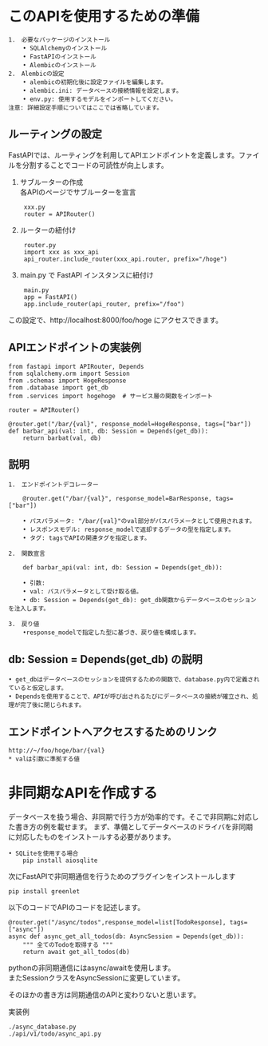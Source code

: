 # このAPIを使用するための準備

	1.　必要なパッケージのインストール
	    • SQLAlchemyのインストール
	    • FastAPIのインストール
	    • Alembicのインストール
	2.　Alembicの設定
	    • alembicの初期化後に設定ファイルを編集します。
	    • alembic.ini: データベースの接続情報を設定します。
	    • env.py: 使用するモデルをインポートしてください。
	注意: 詳細設定手順についてはここでは省略しています。

## ルーティングの設定

FastAPIでは、ルーティングを利用してAPIエンドポイントを定義します。ファイルを分割することでコードの可読性が向上します。

1. サブルーターの作成<br>
    各APIのページでサブルーターを宣言<br>

        xxx.py
        router = APIRouter()

2. ルーターの紐付け<br>

        router.py
        import xxx as xxx_api
        api_router.include_router(xxx_api.router, prefix="/hoge")

3. main.py で FastAPI インスタンスに紐付け

        main.py
        app = FastAPI()
        app.include_router(api_router, prefix="/foo")

この設定で、http://localhost:8000/foo/hoge にアクセスできます。

## APIエンドポイントの実装例

    from fastapi import APIRouter, Depends
    from sqlalchemy.orm import Session
    from .schemas import HogeResponse
    from .database import get_db
    from .services import hogehoge  # サービス層の関数をインポート

    router = APIRouter()

    @router.get("/bar/{val}", response_model=HogeResponse, tags=["bar"])
    def barbar_api(val: int, db: Session = Depends(get_db)):
        return barbat(val, db)

## 説明

	1.　エンドポイントデコレーター

        @router.get("/bar/{val}", response_model=BarResponse, tags=["bar"])

	    • パスパラメータ: "/bar/{val}"のval部分がパスパラメータとして使用されます。
	    • レスポンスモデル: response_modelで返却するデータの型を指定します。
	    • タグ: tagsでAPIの関連タグを指定します。

	2.　関数宣言

        def barbar_api(val: int, db: Session = Depends(get_db)):

	    • 引数:
	    • val: パスパラメータとして受け取る値。
	    • db: Session = Depends(get_db): get_db関数からデータベースのセッションを注入します。

	3.　戻り値
	    •response_modelで指定した型に基づき、戻り値を構成します。

## db: Session = Depends(get_db) の説明

	• get_dbはデータベースのセッションを提供するための関数で、database.py内で定義されていると仮定します。
	• Dependsを使用することで、APIが呼び出されるたびにデータベースの接続が確立され、処理が完了後に閉じられます。

## エンドポイントへアクセスするためのリンク

    http://~/foo/hoge/bar/{val}
    * valは引数に準拠する値

# 非同期なAPIを作成する
データベースを扱う場合、非同期で行う方が効率的です。そこで非同期に対応した書き方の例を載せます。
まず、準備としてデータベースのドライバを非同期に対応したものをインストールする必要があります。

    • SQLiteを使用する場合
        pip install aiosqlite

次にFastAPIで非同期通信を行うためのプラグインをインストールします

    pip install greenlet

以下のコードでAPIのコードを記述します。

    @router.get("/async/todos",response_model=list[TodoResponse], tags=["async"])
    async def async_get_all_todos(db: AsyncSession = Depends(get_db)):
        """ 全てのTodoを取得する """
        return await get_all_todos(db)

pythonの非同期通信にはasync/awaitを使用します。<br>
またSessionクラスをAsyncSessionに変更しています。<br>

そのほかの書き方は同期通信のAPIと変わりないと思います。<br>

実装例

    ./async_database.py
    ./api/v1/todo/async_api.py